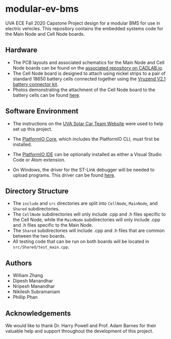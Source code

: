 # modular-ev-bms
UVA ECE Fall 2020 Capstone Project design for a modular BMS for use in electric vehicles. This repository contains the embedded systems code for the Main Node and Cell Node boards.

## Hardware
* The PCB layouts and associated schematics for the Main Node and Cell Node boards can be found on the [associated repository on CADLAB.io](https://cadlab.io/project/23337/master/files).
* The Cell Node board is designed to attach using nickel strips to a pair of standard 18650 battery cells connected together using the [Vruzend V2.1 battery connector kit](https://vruzend.com/product/vruzend-battery-kit-v2-0/).
* Photos demonstrating the attachment of the Cell Node board to the battery cells can be found [here](https://imgur.com/a/J0ZLfna). 


## Software Environment
* The instructions on the [UVA Solar Car Team Website](https://solarcaratuva.github.io/stm32-mbed-info) were used to help set up this project.
* The [PlatformIO Core](https://docs.platformio.org/en/latest/core/installation.html), which includes the PlatformIO CLI, must first be installed.
* The [PlatformIO IDE](https://docs.platformio.org/en/latest/integration/ide/pioide.html) can be optionally installed as either a Visual Studio Code or Atom extension.

* On Windows, the driver for the ST-Link debugger will be needed to upload programs. This driver can be found [here](https://os.mbed.com/teams/ST/wiki/ST-Link-Driver).


## Directory Structure
* The `include` and `src` directories are split into `CellNode`, `MainNode`, and `Shared` subdirectories.
* The `CellNode` subdirectories will only include .cpp and .h files specific to the Cell Node, while the `MainNode` subdirectories will only include .cpp and .h files specific to the Main Node.
* The `Shared` subdirectories will include .cpp and .h files that are common between the two boards.
* All testing code that can be run on both boards will be located in `src/Shared/test_main.cpp`.


## Authors
* William Zhang
* Dipesh Manandhar
* Nripesh Manandhar
* Nikilesh Subramaniam
* Phillip Phan

## Acknowledgements
We would like to thank Dr. Harry Powell and Prof. Adam Barnes for their valuable help and support throughout the development of this project.
